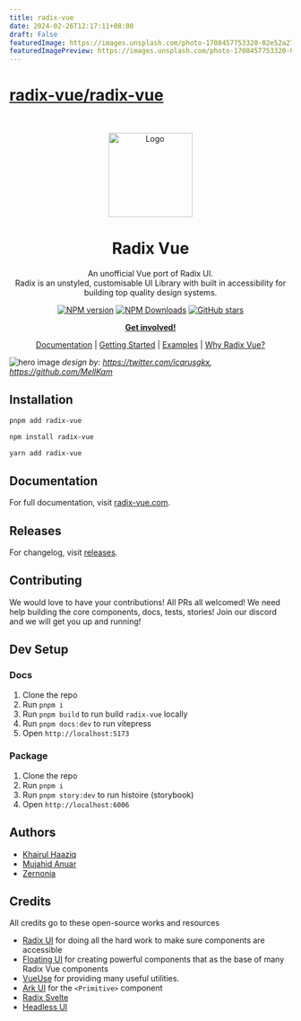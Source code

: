 ```yaml
---
title: radix-vue
date: 2024-02-26T12:17:11+08:00
draft: False
featuredImage: https://images.unsplash.com/photo-1708457753320-02e52a276a80?ixid=M3w0NjAwMjJ8MHwxfHJhbmRvbXx8fHx8fHx8fDE3MDg5MjA5MTV8&ixlib=rb-4.0.3
featuredImagePreview: https://images.unsplash.com/photo-1708457753320-02e52a276a80?ixid=M3w0NjAwMjJ8MHwxfHJhbmRvbXx8fHx8fHx8fDE3MDg5MjA5MTV8&ixlib=rb-4.0.3
---
```


# [radix-vue/radix-vue](https://github.com/radix-vue/radix-vue)

<br />
<p align="center">
  <a href="https://github.com/radix-vue/radix-vue">
    <img src="https://www.radix-vue.com/logo.svg" alt="Logo" width="150" />
  </a>

<h1 align="center">
Radix Vue
</h1>
<p align="center">
An unofficial Vue port of Radix UI. <br>
Radix is an unstyled, customisable UI Library with built in accessibility for building top quality design systems.

<p>

<p align="center">
<a href='https://github.com/radix-vue/radix-vue/actions/workflows/test.yml'>
</a>
<a href="https://www.npmjs.com/package/radix-vue" target="__blank"><img src="https://img.shields.io/npm/v/radix-vue?style=flat&colorA=002438&colorB=41c399" alt="NPM version"></a>
<a href="https://www.npmjs.com/package/radix-vue" target="__blank"><img alt="NPM Downloads" src="https://img.shields.io/npm/dm/radix-vue?flat&colorA=002438&colorB=41c399"></a>
<a href="https://github.com/radix-vue/radix-vue" target="__blank"><img alt="GitHub stars" src="https://img.shields.io/github/stars/radix-vue/radix-vue?flat&colorA=002438&colorB=41c399"></a>
</p>

<p align="center">
<a href="https://chat.radix-vue.com"><b>Get involved!</b></a>
</p>
<p align="center">
 <a href="https://radix-vue.com">Documentation</a> | <a href="https://www.radix-vue.com/overview/getting-started.html">Getting Started</a> | <a href="https://www.radix-vue.com/">Examples</a> | <a href="https://www.radix-vue.com/overview/introduction.html">Why Radix Vue?</a>
</p>



![hero image](docs/content/public/og.png)
 <em>design by: https://twitter.com/icarusgkx, https://github.com/MellKam</em>
 
## Installation

```bash
pnpm add radix-vue
```
```bash
npm install radix-vue
```
```bash
yarn add radix-vue
```

## Documentation

For full documentation, visit [radix-vue.com](https://radix-vue.com).

## Releases

For changelog, visit [releases](https://github.com/radix-vue/radix-vue/releases).
 
## Contributing

We would love to have your contributions! All PRs all welcomed! We need help building the core components, docs, tests, stories! Join our discord and we will get you up and running!

## Dev Setup

### Docs

1. Clone the repo
2. Run `pnpm i`
3. Run `pnpm build` to run build `radix-vue` locally
3. Run `pnpm docs:dev` to run vitepress
4. Open `http://localhost:5173`

### Package

1. Clone the repo
2. Run `pnpm i`
3. Run `pnpm story:dev` to run histoire (storybook)
4. Open `http://localhost:6006`

## Authors

- [Khairul Haaziq](https://github.com/khairulhaaziq)
- [Mujahid Anuar](https://github.com/mujahidfa)
- [Zernonia](https://github.com/zernonia)

## Credits

All credits go to these open-source works and resources

- [Radix UI](https://radix-ui.com) for doing all the hard work to make sure components are accessible
- [Floating UI](https://floating-ui.com) for creating powerful components that as the base of many Radix Vue components
- [VueUse](https://vueuse.org) for providing many useful utilities.
- [Ark UI](https://ark-ui.com) for the `<Primitive>` component
- [Radix Svelte](https://radix-svelte.com)
- [Headless UI](https://headlessui.com)
